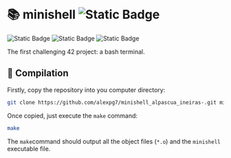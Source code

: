 # :books: minishell ![Static Badge](https://img.shields.io/badge/Barcelona-black?style=for-the-badge&logo=42&logoColor=%23FFFFFF)
![Static Badge](https://img.shields.io/badge/C-grey?style=flat)
![Static Badge](https://img.shields.io/badge/Makefile-green?style=flat)
![Static Badge](https://img.shields.io/badge/status-in_progress-orange?style=flat)

The first challenging 42 project: a bash terminal.

## :hammer: Compilation
Firstly, copy the repository into you computer directory:

```bash
git clone https://github.com/alexpg7/minishell_alpascua_ineiras-.git minishell
```

Once copied, just execute the `make` command:

```bash
make
```

The `make`command should output all the object files (`*.o`) and the `minishell` executable file.
